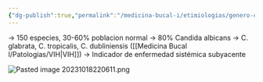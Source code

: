 ```yaml
---
{"dg-publish":true,"permalink":"/medicina-bucal-i/etimiologias/genero-candida/"}
---
```



→ 150 especies, 30-60% poblacion normal
→ 80% Candida albicans
→ C. glabrata, C. tropicalis, C. dubliniensis ([[Medicina Bucal I/Patologias/VIH\|VIH]])
→ Indicador de enfermedad sistémica subyacente

![Pasted image 20231018220611.png](/img/user/Medicina%20Bucal%20I/Medias/Pasted%20image%2020231018220611.png)

